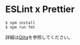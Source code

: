 # ESLint x Prettier

```
$ npm install
$ npm run fmt
```
詳細は[Qiita](https://qiita.com/Taiga_Ito/items/2877ad97e3dc1373b46a)を参照してください。
